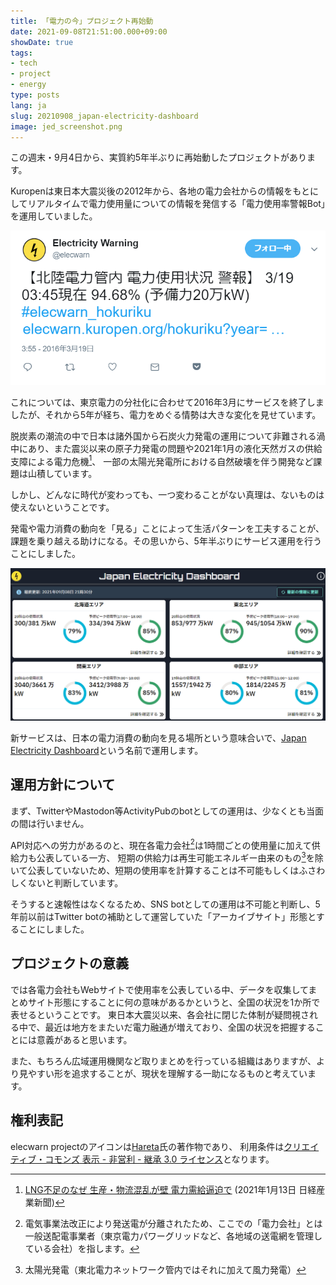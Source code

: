 ```yaml
---
title: 「電力の今」プロジェクト再始動
date: 2021-09-08T21:51:00.000+09:00
showDate: true
tags:
- tech
- project
- energy
type: posts
lang: ja
slug: 20210908_japan-electricity-dashboard
image: jed_screenshot.png
---
```

この週末・9月4日から、実質約5年半ぶりに再始動したプロジェクトがあります。

Kuropenは東日本大震災後の2012年から、各地の電力会社からの情報をもとにしてリアルタイムで電力使用量についての情報を発信する「電力使用率警報Bot」を運用していました。

![Twitter botとして運用されていた時代](./elecwarn_in_twitter.png)

これについては、東京電力の分社化に合わせて2016年3月にサービスを終了しましたが、それから5年が経ち、電力をめぐる情勢は大きな変化を見せています。

脱炭素の潮流の中で日本は諸外国から石炭火力発電の運用について非難される渦中にあり、また震災以来の原子力発電の問題や2021年1月の液化天然ガスの供給支障による電力危機[^1]、
一部の太陽光発電所における自然破壊を伴う開発など課題は山積しています。

[^1]: [LNG不足のなぜ 生産・物流混乱が壁 電力需給逼迫で](https://www.nikkei.com/article/DGXZQODZ129VO0S1A110C2000000/) (2021年1月13日 日経産業新聞)

しかし、どんなに時代が変わっても、一つ変わることがない真理は、ないものは使えないということです。

発電や電力消費の動向を「見る」ことによって生活パターンを工夫することが、課題を乗り越える助けになる。その思いから、5年半ぶりにサービス運用を行うことにしました。

![新サービスのスクリーンショット](./jed_screenshot.png)

新サービスは、日本の電力消費の動向を見る場所という意味合いで、[Japan Electricity Dashboard](https://jed.kuropen.org/)という名前で運用します。

## 運用方針について
まず、TwitterやMastodon等ActivityPubのbotとしての運用は、少なくとも当面の間は行いません。

API対応への労力があるのと、現在各電力会社[^2]は1時間ごとの使用量に加えて供給力も公表している一方、
短期の供給力は再生可能エネルギー由来のもの[^3]を除いて公表していないため、短期の使用率を計算することは不可能もしくはふさわしくないと判断しています。

[^2]: 電気事業法改正により発送電が分離されたため、ここでの「電力会社」とは一般送配電事業者（東京電力パワーグリッドなど、各地域の送電網を管理している会社）を指します。
[^3]: 太陽光発電（東北電力ネットワーク管内ではそれに加えて風力発電）

そうすると速報性はなくなるため、SNS botとしての運用は不可能と判断し、5年前以前はTwitter botの補助として運営していた「アーカイブサイト」形態とすることにしました。

## プロジェクトの意義
では各電力会社もWebサイトで使用率を公表している中、データを収集してまとめサイト形態にすることに何の意味があるかというと、全国の状況を1か所で表せるということです。
東日本大震災以来、各会社に閉じた体制が疑問視される中で、最近は地方をまたいだ電力融通が増えており、全国の状況を把握することには意義があると思います。

また、もちろん広域運用機関など取りまとめを行っている組織はありますが、より見やすい形を追求することが、現状を理解する一助になるものと考えています。

## 権利表記
elecwarn projectのアイコンは[Hareta](https://twitter.com/haretter)氏の著作物であり、
利用条件は[クリエイティブ・コモンズ 表示 - 非営利 - 継承 3.0 ライセンス](https://creativecommons.org/licenses/by-nc-sa/3.0/deed.ja)となります。
